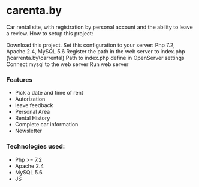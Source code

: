 # carenta.by
Car rental site, with registration by personal account and the ability to leave a review.
How to setup this project:

 Download this project.
 Set this configuration to your server: Php 7.2,  Apache 2.4, MySQL 5.6
 Register the path in the web server to index.php (\carrenta.by\carrental)
 Path to index.php define in OpenServer settings
 Сonnect mysql to the web server
 Run web server
 ### Features
* Pick a date and time of rent 
* Autorization 
* leave feedback
* Personal Area
* Rental History
* Complete car information
* Newsletter

### Technologies used:
* Php >= 7.2
* Apache 2.4
* MySQL 5.6
* JS 